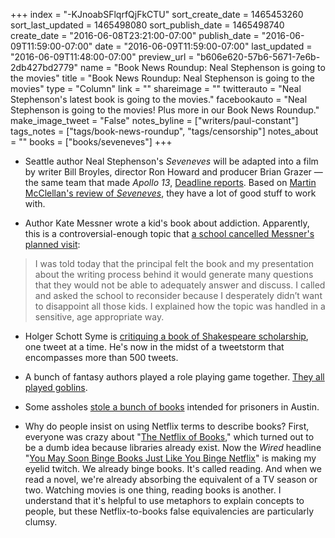 +++
index = "-KJnoabSFlqrfQjFkCTU"
sort_create_date = 1465453260
sort_last_updated = 1465498080
sort_publish_date = 1465498740
create_date = "2016-06-08T23:21:00-07:00"
publish_date = "2016-06-09T11:59:00-07:00"
date = "2016-06-09T11:59:00-07:00"
last_updated = "2016-06-09T11:48:00-07:00"
preview_url = "b606e620-57b6-5671-7e6b-2db427bd2779"
name = "Book News Roundup: Neal Stephenson is going to the movies"
title = "Book News Roundup: Neal Stephenson is going to the movies"
type = "Column"
link = ""
shareimage = ""
twitterauto = "Neal Stephenson's latest book is going to the movies."
facebookauto = "Neal Stephenson is going to the movies! Plus more in our Book News Roundup."
make_image_tweet = "False"
notes_byline = ["writers/paul-constant"]
tags_notes = ["tags/book-news-roundup", "tags/censorship"]
notes_about = ""
books = ["books/seveneves"]
+++
* Seattle author Neal Stephenson's *Seveneves* will be adapted into a film by writer Bill Broyles, director Ron Howard and producer Brian Grazer — the same team that made *Apollo 13*, [Deadline reports](http://deadline.com/2016/06/seveneves-movie-ron-howard-brian-grazer-bill-broyles-apollo-13-skydance-1201769130/). Based on [Martin McClellan's review of *Seveneves*](http://seattlereviewofbooks.com/reviews/sticking-the-landing/), they have a lot of good stuff to work with.

* Author Kate Messner wrote a kid's book about addiction. Apparently, this is a controversial-enough topic that [a school cancelled Messner's planned visit](http://www.katemessner.com/a-blog-post-i-never-thought-id-be-writing-on-book-release-day/):

<blockquote> I was told today that the principal felt the book and my presentation about the writing process behind it would generate many questions that they would not be able to adequately answer and discuss. I called and asked the school to reconsider because I desperately didn’t want to disappoint all those kids. I explained how the topic was handled in a sensitive, age appropriate way.</blockquote>

* Holger Schott Syme is [critiquing a book of Shakespeare scholarship](http://www.theverge.com/2016/6/8/11889404/king-lear-shakespeare-500-tweetstorm-syme-vickers), one tweet at a time. He's now in the midst of a tweetstorm that encompasses more than 500 tweets.

* A bunch of fantasy authors played a role playing game together. [They all played goblins](http://suvudu.com/2016/06/see-what-happens-when-your-fave-fantasy-writers-play-the-pathfinder-rpg.html).

* Some assholes [stole a bunch of books](http://www.mhpbooks.com/austin-based-nonprofit-is-robbed-of-hundreds-of-books-it-had-planned-to-send-to-prisoners/) intended for prisoners in Austin.

* Why do people insist on using Netflix terms to describe books? First, everyone was crazy about "[The Netflix of Books](http://www.wired.com/2015/09/netflix-books-startup-oyster-shutting/)," which turned out to be a dumb idea because libraries already exist. Now the *Wired* headline "[You May Soon Binge Books Just Like You Binge Netflix](http://www.wired.com/2016/06/fsg-serialized-book-publishing/)" is making my eyelid twitch. We already binge books. It's called reading. And when we read a novel, we're already absorbing the equivalent of a TV season or two. Watching movies is one thing, reading books is another. I understand that it's helpful to use metaphors to explain concepts to people, but these Netflix-to-books false equivalencies are particularly clumsy.
